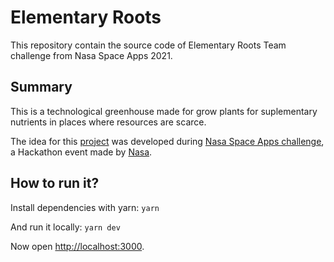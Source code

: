 # Elementary Roots

This repository contain the source code of Elementary Roots Team challenge from Nasa Space Apps 2021.

## Summary

This is a technological greenhouse made for grow plants for suplementary nutrients in places where resources are scarce.

The idea for this [project](https://2021.spaceappschallenge.org/challenges/statements/have-seeds-will-travel/teams/elementary-roots/project) was developed during [Nasa Space Apps challenge](https://2021.spaceappschallenge.org/), a Hackathon event made by [Nasa](https://nasa.gov/).

## How to run it?

Install dependencies with yarn:
`yarn`

And run it locally:
`yarn dev`

Now open [http://localhost:3000](http://localhost:3000).

